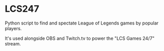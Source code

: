 LCS247
======

Python script to find and spectate League of Legends games by popular players.  

It's used alongside OBS and Twitch.tv to power the "LCS Games 24/7" stream.
